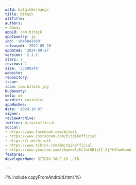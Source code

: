 ```yaml
---
wsId: bitqikExchange
title: bitqik
altTitle: 
authors:
- danny
appId: com.bitqik
appCountry: jp
idd: '1645041960'
released: '2022-09-26'
updated: '2024-09-27'
version: '2.1.1'
stars: 5
reviews: 1
size: '33589248'
website: 
repository: 
issue: 
icon: com.bitqik.jpg
bugbounty: 
meta: ok
verdict: custodial
appHashes: 
date: '2024-10-07'
signer: 
reviewArchive: 
twitter: bitqikofficial
social:
- https://www.facebook.com/bitqik
- https://www.instagram.com/bitqikofficial
- https://t.me/bitqik
- https://www.tiktok.com/@bitqikofficial
- https://www.youtube.com/channel/UC2wf6B1zII-2jPtVfwmKvoA
features: 
developerName: BITQIK SOLE CO.,LTD

---
```


{% include copyFromAndroid.html %}
